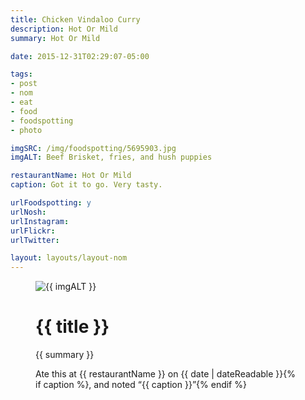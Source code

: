 ```yaml
---
title: Chicken Vindaloo Curry
description: Hot Or Mild
summary: Hot Or Mild

date: 2015-12-31T02:29:07-05:00

tags:
- post
- nom
- eat
- food
- foodspotting
- photo

imgSRC: /img/foodspotting/5695903.jpg
imgALT: Beef Brisket, fries, and hush puppies

restaurantName: Hot Or Mild
caption: Got it to go. Very tasty.

urlFoodspotting: y
urlNosh: 
urlInstagram: 
urlFlickr:
urlTwitter: 

layout: layouts/layout-nom
---
```

<figure class="nom">
	<img class="u-photo img-border" src="{{ imgSRC }}" alt="{{ imgALT }}">
	<figcaption>
		<h1 class="title p-name">{{ title }}</h1>
		<p class="summary">{{ summary }}</p>
		<p>Ate this at {{ restaurantName }} on <time class="dt-published" datetime="{{ date | dateIso }}">{{ date | dateReadable }}</time>{% if caption %}, and noted <q class="">{{ caption }}</q>{% endif %}
	</figcaption>
</figure>